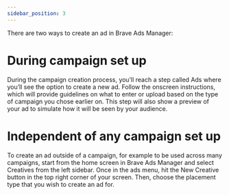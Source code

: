 ```yaml
---
sidebar_position: 3
---
```

There are two ways to create an ad in Brave Ads Manager:
# During campaign set up
During the campaign creation process, you’ll reach a step called Ads where you’ll see the option to create a new ad. Follow the onscreen instructions, which will provide guidelines on what to enter or upload based on the type of campaign you chose earlier on. This step will also show a preview of your ad to simulate how it will be seen by your audience.
# Independent of any campaign set up
To create an ad outside of a campaign, for example to be used across many campaigns, start from the home screen in Brave Ads Manager and select Creatives from the left sidebar. Once in the ads menu, hit the New Creative button in the top right corner of your screen. Then, choose the placement type that you wish to create an ad for.
